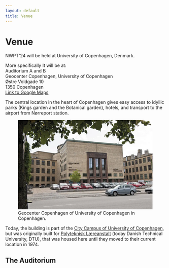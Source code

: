 ```yaml
---
layout: default
title: Venue
---
```


# Venue

NWPT'24 will be held at University of Copenhagen, Denmark. 

More specifically It will be at:<br>
Auditorium A and B<br>
Geocenter Copenhagen, University of Copenhagen<br>
Østre Voldgade 10<br>
1350 Copenhagen<br>
<a href="https://maps.app.goo.gl/hdGqFTtERDuGTZoB6" target="_blank">Link to Google Maps</a>

The central location in the heart of Copenhagen gives easy access to idyllic parks (Kings garden and the Botanical garden), hotels, and transport to the airport from Nørreport station.

<figure>
  <img src="images/geocenter.webp" alt="IGN from Østre Voldgade">
  <figcaption>Geocenter Copenhagen of University of Copenhagen in Copenhagen.</figcaption>
</figure>

Today, the building is part of the <a href="https://en.wikipedia.org/wiki/City_Campus_(University_of_Copenhagen)" target="_blank">City Campus of University of Copenhagen</a>, but was originally built for 
<a href="https://historie.dtu.dk/dtus-historie/steder/adresser/ostervoldgade" target="_blank">Polyteknisk Læreanstalt</a> (today Danish Technical University, DTU), that was housed here until they moved to their current location in 1974.



## The Auditorium

